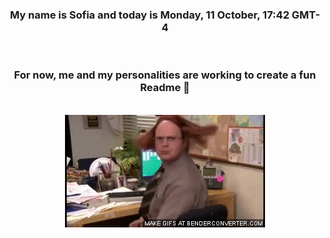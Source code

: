 


<div align="center">
<h3 >My name is Sofia and today is Monday, 11 October, 17:42 GMT-4</h3><br>
<h3 >For now, me and my personalities are working to create a fun Readme 👋
</h3><br>
<img src='img/dwight.gif' alt='working...'/>
</div>
